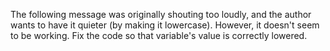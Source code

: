 The following message was originally shouting too loudly, and the author wants to have it quieter (by making it lowercase). However, it doesn't seem to be working. Fix the code so that variable's value is correctly lowered.